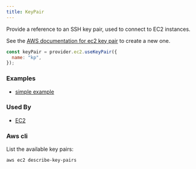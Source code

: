 ```yaml
---
title: KeyPair
---
```


Provide a reference to an SSH key pair, used to connect to EC2 instances.

See the [AWS documentation for ec2 key pair](https://docs.aws.amazon.com/AWSEC2/latest/UserGuide/ec2-key-pairs.html) to create a new one.

```js
const keyPair = provider.ec2.useKeyPair({
  name: "kp",
});
```

### Examples

- [simple example](https://github.com/grucloud/grucloud/blob/main/examples/aws/iac.js#L10)

### Used By

- [EC2](./EC2)

### Aws cli

List the available key pairs:

```bash
aws ec2 describe-key-pairs
```

